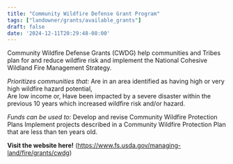 ```yaml
---
title: "Community Wildfire Defense Grant Program"
tags: ["landowner/grants/available_grants"]
draft: false
date: '2024-12-11T20:29:48-08:00'
---
```


Community Wildfire Defense Grants (CWDG) help communities and Tribes plan for and reduce wildfire risk and implement the National Cohesive Wildland Fire Management Strategy.


*Prioritizes communities that:*
Are in an area identified as having high or very high wildfire hazard potential,  
Are low income or,
Have been impacted by a severe disaster within the previous 10 years which increased wildfire risk and/or hazard. 

*Funds can be used to:*
Develop and revise Community Wildfire Protection Plans 
Implement projects described in a Community Wildfire Protection Plan that are less than ten years old.

**Visit the website here!** (https://www.fs.usda.gov/managing-land/fire/grants/cwdg)

